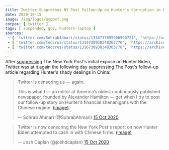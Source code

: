 ```yaml
---
title: Twitter Suppresses NY Post Follow-Up on Hunter's Corruption in China
date: 2020-10-15
image: /img/logos/nypost.png
corpos: [ twitter ]
tags: [ suspended, gov, hunters-laptop ]
sources:
 - [ 'twitter.com/SohrabAhmari/status/1316737095906590721', 'https://archive.is/cstkO' ]
 - [ 'twitter.com/tedcruz/status/1316738930348363776', 'https://archive.is/du8lv' ]
 - [ 'twitter.com/tedcruz/status/1316738930348363776', 'https://archive.is/1I79w' ]
---
```


After [suppressing](/e/facebook-twitter-suppress-nypost-hunter-expose/)
The New York Post's initial exposé on Hunter Biden, Twitter was at it again the
following day suppressing The Post's follow-up article regarding Hunter's shady
dealings in China:

> Twitter is censoring us — again.
>
> This is what I — an editor at America’s oldest continuously published
> newspaper, founded by Alexander Hamilton — get when I try to post our
> follow-up story on Hunter’s financial shenanigans with the Chinese regime.
> [(image)](screenshot.jpg)
>
> -- Sohrab Ahmari (@SohrabAhmari) [15 Oct 2020](https://archive.is/cstkO)

> Twitter is now censoring the New York Post's report on how Hunter Biden
> attempted to cash in with Chinese firms.
> [(image)](screenshot1.jpg)
>
> -- Josh Caplan (@joshdcaplan) [15 Oct 2020](https://archive.is/1I79w)
